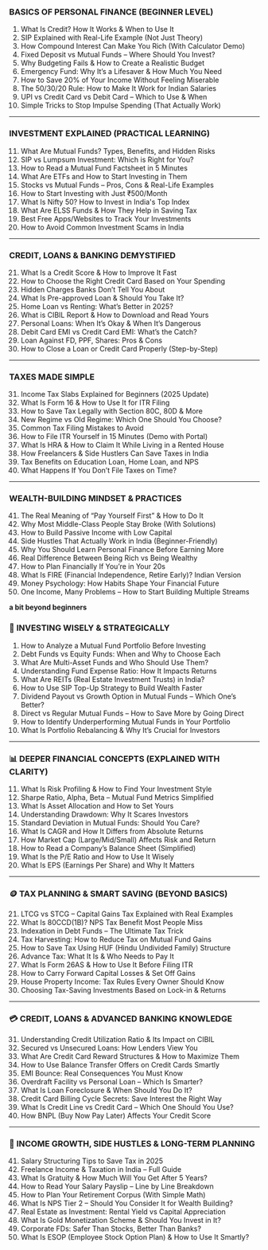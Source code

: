 ### **BASICS OF PERSONAL FINANCE (BEGINNER LEVEL)**  
1. What Is Credit? How It Works & When to Use It  
2. SIP Explained with Real-Life Example (Not Just Theory)  
3. How Compound Interest Can Make You Rich (With Calculator Demo)  
4. Fixed Deposit vs Mutual Funds – Where Should You Invest?  
5. Why Budgeting Fails & How to Create a Realistic Budget  
6. Emergency Fund: Why It’s a Lifesaver & How Much You Need  
7. How to Save 20% of Your Income Without Feeling Miserable  
8. The 50/30/20 Rule: How to Make It Work for Indian Salaries  
9. UPI vs Credit Card vs Debit Card – Which to Use & When  
10. Simple Tricks to Stop Impulse Spending (That Actually Work)

---

### **INVESTMENT EXPLAINED (PRACTICAL LEARNING)**  
11. What Are Mutual Funds? Types, Benefits, and Hidden Risks  
12. SIP vs Lumpsum Investment: Which is Right for You?  
13. How to Read a Mutual Fund Factsheet in 5 Minutes  
14. What Are ETFs and How to Start Investing in Them  
15. Stocks vs Mutual Funds – Pros, Cons & Real-Life Examples  
16. How to Start Investing with Just ₹500/Month  
17. What Is Nifty 50? How to Invest in India's Top Index  
18. What Are ELSS Funds & How They Help in Saving Tax  
19. Best Free Apps/Websites to Track Your Investments  
20. How to Avoid Common Investment Scams in India

---

### **CREDIT, LOANS & BANKING DEMYSTIFIED**  
21. What Is a Credit Score & How to Improve It Fast  
22. How to Choose the Right Credit Card Based on Your Spending  
23. Hidden Charges Banks Don’t Tell You About  
24. What Is Pre-approved Loan & Should You Take It?  
25. Home Loan vs Renting: What’s Better in 2025?  
26. What is CIBIL Report & How to Download and Read Yours  
27. Personal Loans: When It’s Okay & When It’s Dangerous  
28. Debit Card EMI vs Credit Card EMI: What’s the Catch?  
29. Loan Against FD, PPF, Shares: Pros & Cons  
30. How to Close a Loan or Credit Card Properly (Step-by-Step)

---

### **TAXES MADE SIMPLE**  
31. Income Tax Slabs Explained for Beginners (2025 Update)  
32. What Is Form 16 & How to Use It for ITR Filing  
33. How to Save Tax Legally with Section 80C, 80D & More  
34. New Regime vs Old Regime: Which One Should You Choose?  
35. Common Tax Filing Mistakes to Avoid  
36. How to File ITR Yourself in 15 Minutes (Demo with Portal)  
37. What Is HRA & How to Claim It While Living in a Rented House  
38. How Freelancers & Side Hustlers Can Save Taxes in India  
39. Tax Benefits on Education Loan, Home Loan, and NPS  
40. What Happens If You Don’t File Taxes on Time?

---

### **WEALTH-BUILDING MINDSET & PRACTICES**  
41. The Real Meaning of “Pay Yourself First” & How to Do It  
42. Why Most Middle-Class People Stay Broke (With Solutions)  
43. How to Build Passive Income with Low Capital  
44. Side Hustles That Actually Work in India (Beginner-Friendly)  
45. Why You Should Learn Personal Finance Before Earning More  
46. Real Difference Between Being Rich vs Being Wealthy  
47. How to Plan Financially If You’re in Your 20s  
48. What Is FIRE (Financial Independence, Retire Early)? Indian Version  
49. Money Psychology: How Habits Shape Your Financial Future  
50. One Income, Many Problems – How to Start Building Multiple Streams




**a bit beyond beginners**

### 🧠 **INVESTING WISELY & STRATEGICALLY**  
1. How to Analyze a Mutual Fund Portfolio Before Investing  
2. Debt Funds vs Equity Funds: When and Why to Choose Each  
3. What Are Multi-Asset Funds and Who Should Use Them?  
4. Understanding Fund Expense Ratio: How It Impacts Returns  
5. What Are REITs (Real Estate Investment Trusts) in India?  
6. How to Use SIP Top-Up Strategy to Build Wealth Faster  
7. Dividend Payout vs Growth Option in Mutual Funds – Which One’s Better?  
8. Direct vs Regular Mutual Funds – How to Save More by Going Direct  
9. How to Identify Underperforming Mutual Funds in Your Portfolio  
10. What Is Portfolio Rebalancing & Why It’s Crucial for Investors  

---

### 📊 **DEEPER FINANCIAL CONCEPTS (EXPLAINED WITH CLARITY)**  
11. What Is Risk Profiling & How to Find Your Investment Style  
12. Sharpe Ratio, Alpha, Beta – Mutual Fund Metrics Simplified  
13. What Is Asset Allocation and How to Set Yours  
14. Understanding Drawdown: Why It Scares Investors  
15. Standard Deviation in Mutual Funds: Should You Care?  
16. What Is CAGR and How It Differs from Absolute Returns  
17. How Market Cap (Large/Mid/Small) Affects Risk and Return  
18. How to Read a Company’s Balance Sheet (Simplified)  
19. What Is the P/E Ratio and How to Use It Wisely  
20. What Is EPS (Earnings Per Share) and Why It Matters  

---

### 🪙 **TAX PLANNING & SMART SAVING (BEYOND BASICS)**  
21. LTCG vs STCG – Capital Gains Tax Explained with Real Examples  
22. What Is 80CCD(1B)? NPS Tax Benefit Most People Miss  
23. Indexation in Debt Funds – The Ultimate Tax Trick  
24. Tax Harvesting: How to Reduce Tax on Mutual Fund Gains  
25. How to Save Tax Using HUF (Hindu Undivided Family) Structure  
26. Advance Tax: What It Is & Who Needs to Pay It  
27. What Is Form 26AS & How to Use It Before Filing ITR  
28. How to Carry Forward Capital Losses & Set Off Gains  
29. House Property Income: Tax Rules Every Owner Should Know  
30. Choosing Tax-Saving Investments Based on Lock-in & Returns  

---

### 💳 **CREDIT, LOANS & ADVANCED BANKING KNOWLEDGE**  
31. Understanding Credit Utilization Ratio & Its Impact on CIBIL  
32. Secured vs Unsecured Loans: How Lenders View You  
33. What Are Credit Card Reward Structures & How to Maximize Them  
34. How to Use Balance Transfer Offers on Credit Cards Smartly  
35. EMI Bounce: Real Consequences You Must Know  
36. Overdraft Facility vs Personal Loan – Which Is Smarter?  
37. What Is Loan Foreclosure & When Should You Do It?  
38. Credit Card Billing Cycle Secrets: Save Interest the Right Way  
39. What Is Credit Line vs Credit Card – Which One Should You Use?  
40. How BNPL (Buy Now Pay Later) Affects Your Credit Score  

---

### 💼 **INCOME GROWTH, SIDE HUSTLES & LONG-TERM PLANNING**  
41. Salary Structuring Tips to Save Tax in 2025  
42. Freelance Income & Taxation in India – Full Guide  
43. What Is Gratuity & How Much Will You Get After 5 Years?  
44. How to Read Your Salary Payslip – Line by Line Breakdown  
45. How to Plan Your Retirement Corpus (With Simple Math)  
46. What Is NPS Tier 2 – Should You Consider It for Wealth Building?  
47. Real Estate as Investment: Rental Yield vs Capital Appreciation  
48. What Is Gold Monetization Scheme & Should You Invest in It?  
49. Corporate FDs: Safer Than Stocks, Better Than Banks?  
50. What Is ESOP (Employee Stock Option Plan) & How to Use It Smartly?
